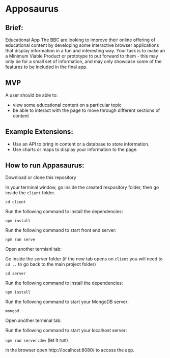 # Apposaurus

## Brief:

Educational App
The BBC are looking to improve their online offering of educational content by developing some interactive browser applications that display information in a fun and interesting way. Your task is to make an a Minimum Viable Product or prototype to put forward to them - this may only be for a small set of information, and may only showcase some of the features to be included in the final app.

## MVP
A user should be able to:

- view some educational content on a particular topic
- be able to interact with the page to move through different sections of content

## Example Extensions:

- Use an API to bring in content or a database to store information.
- Use charts or maps to display your information to the page.

## How to run Appasaurus:

Download or clone this repository

In your terminal window, go inside the created respository folder, then go inside the `client` folder.

`cd client`

Run the following command to install the dependencies:

`npm install`

Run the following command to start front end server:

`npm run serve` 

Open another termianl tab:

Go inside the server folder (if the new tab opens on `client` you will need to `cd ..` to go back to the main project folder)

`cd server`

Run the following command to install the dependencies:

`npm install`

Run the following command to start your MongoDB server:

`mongod`

Open another terminal tab:

Run the following command to start your localhost server:

`npm run server:dev`  (let it run)

in the browser open http://localhost:8080/ to access the app.
